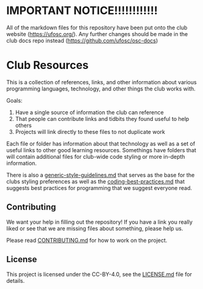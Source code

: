 # IMPORTANT NOTICE!!!!!!!!!!!!
All of the markdown files for this repository have been put onto the club website (https://ufosc.org/).
Any further changes should be made in the club docs repo instead (https://github.com/ufosc/osc-docs)

# Club Resources

This is a collection of references, links, and other information about various programming languages, technology, and other things the club works with.

Goals:
1. Have a single source of information the club can reference
2. That people can contribute links and tidbits they found useful to help others
3. Projects will link directly to these files to not duplicate work

Each file or folder has information about that technology as well as a set of useful links to other good learning resources. Somethings have folders that will contain additional files for club-wide code styling or more in-depth information.

There is also a [generic-style-guidelines.md](generic-style-guidelines.md) that serves as the base for the clubs styling preferences as well as the [coding-best-practices.md](coding-best-practices.md) that suggests best practices for programming that we suggest everyone read.

## Contributing

We want your help in filling out the repository! If you have a link you really liked or see that we are missing files about something, please help us.

Please read [CONTRIBUTING.md](CONTRIBUTING.md) for how to work on the project.

## License

This project is licensed under the CC-BY-4.0, see the [LICENSE.md](LICENSE.md) file for details.
